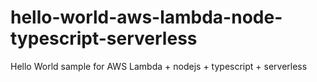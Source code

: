# hello-world-aws-lambda-node-typescript-serverless
Hello World sample for AWS Lambda + nodejs + typescript + serverless
